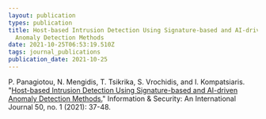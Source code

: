 ```yaml
---
layout: publication
types: publication
title: Host-based Intrusion Detection Using Signature-based and AI-driven
  Anomaly Detection Methods
date: 2021-10-25T06:53:19.510Z
tags: journal_publications
publication_date: 2021-10-25
---
```

P. Panagiotou, N. Mengidis, T. Tsikrika, S. Vrochidis, and I. Kompatsiaris. "[Host-based Intrusion Detection Using Signature-based and AI-driven Anomaly Detection Methods.](https://isij.eu/article/host-based-intrusion-detection-using-signature-based-and-ai-driven-anomaly-detection-methods)" Information & Security: An International Journal 50, no. 1 (2021): 37-48.